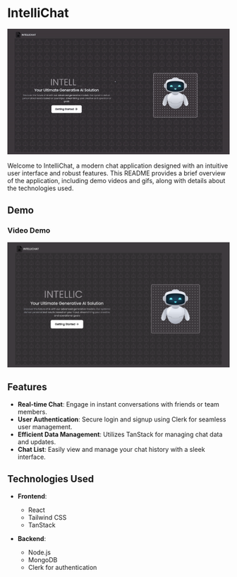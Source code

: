# IntelliChat
![IntelliChat Demo GIF](./frontend/public/intelliGIF.gif)

Welcome to IntelliChat, a modern chat application designed with an intuitive user interface and robust features. This README provides a brief overview of the application, including demo videos and gifs, along with details about the technologies used.

## Demo

### Video Demo
[![IntelliChat Video Demo](/frontend/public/image.png)](https://www.youtube.com/watch?v=z2s2T8kyn7A)

## Features

- **Real-time Chat**: Engage in instant conversations with friends or team members.
- **User Authentication**: Secure login and signup using Clerk for seamless user management.
- **Efficient Data Management**: Utilizes TanStack for managing chat data and updates.
- **Chat List**: Easily view and manage your chat history with a sleek interface.

## Technologies Used

- **Frontend**: 
  - React
  - Tailwind CSS
  - TanStack

- **Backend**:
  - Node.js
  - MongoDB
  - Clerk for authentication
